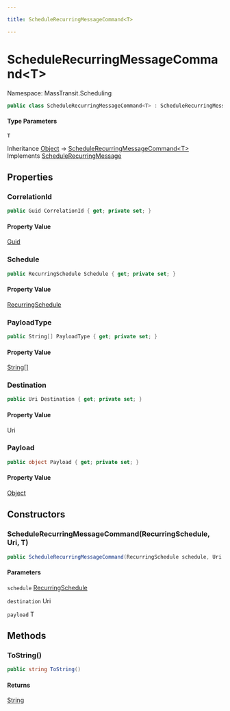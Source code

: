 ```yaml
---

title: ScheduleRecurringMessageCommand<T>

---
```


# ScheduleRecurringMessageCommand\<T\>

Namespace: MassTransit.Scheduling

```csharp
public class ScheduleRecurringMessageCommand<T> : ScheduleRecurringMessage
```

#### Type Parameters

`T`<br/>

Inheritance [Object](https://learn.microsoft.com/en-us/dotnet/api/system.object) → [ScheduleRecurringMessageCommand\<T\>](../masstransit-scheduling/schedulerecurringmessagecommand-1)<br/>
Implements [ScheduleRecurringMessage](../../masstransit-abstractions/masstransit-scheduling/schedulerecurringmessage)

## Properties

### **CorrelationId**

```csharp
public Guid CorrelationId { get; private set; }
```

#### Property Value

[Guid](https://learn.microsoft.com/en-us/dotnet/api/system.guid)<br/>

### **Schedule**

```csharp
public RecurringSchedule Schedule { get; private set; }
```

#### Property Value

[RecurringSchedule](../../masstransit-abstractions/masstransit-scheduling/recurringschedule)<br/>

### **PayloadType**

```csharp
public String[] PayloadType { get; private set; }
```

#### Property Value

[String[]](https://learn.microsoft.com/en-us/dotnet/api/system.string)<br/>

### **Destination**

```csharp
public Uri Destination { get; private set; }
```

#### Property Value

Uri<br/>

### **Payload**

```csharp
public object Payload { get; private set; }
```

#### Property Value

[Object](https://learn.microsoft.com/en-us/dotnet/api/system.object)<br/>

## Constructors

### **ScheduleRecurringMessageCommand(RecurringSchedule, Uri, T)**

```csharp
public ScheduleRecurringMessageCommand(RecurringSchedule schedule, Uri destination, T payload)
```

#### Parameters

`schedule` [RecurringSchedule](../../masstransit-abstractions/masstransit-scheduling/recurringschedule)<br/>

`destination` Uri<br/>

`payload` T<br/>

## Methods

### **ToString()**

```csharp
public string ToString()
```

#### Returns

[String](https://learn.microsoft.com/en-us/dotnet/api/system.string)<br/>
